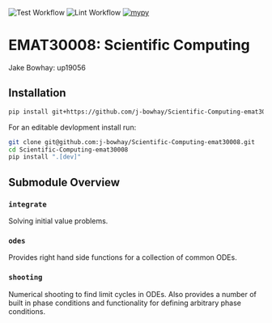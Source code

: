![Test Workflow](https://github.com/j-bowhay/Scientific-Computing-emat30008/actions/workflows/test.yml/badge.svg)
![Lint Workflow](https://github.com/j-bowhay/Scientific-Computing-emat30008/actions/workflows/lint.yml/badge.svg)
[![mypy](https://github.com/j-bowhay/Scientific-Computing-emat30008/actions/workflows/mypy.yml/badge.svg)](https://github.com/j-bowhay/Scientific-Computing-emat30008/actions/workflows/mypy.yml)

# EMAT30008: Scientific Computing
Jake Bowhay: up19056

## Installation
```bash
pip install git+https://github.com/j-bowhay/Scientific-Computing-emat30008@main
```
For an editable devlopment install run:
```bash
git clone git@github.com:j-bowhay/Scientific-Computing-emat30008.git
cd Scientific-Computing-emat30008
pip install ".[dev]"
```

## Submodule Overview

### `integrate`

Solving initial value problems.

### `odes`

Provides right hand side functions for a collection of common ODEs.

### `shooting`

Numerical shooting to find limit cycles in ODEs. Also provides a number of built in phase conditions and functionality for defining arbitrary phase conditions.
